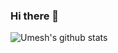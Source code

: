 ### Hi there 👋

![Umesh's github stats](https://github-readme-stats.vercel.app/api?username=umeshg)
